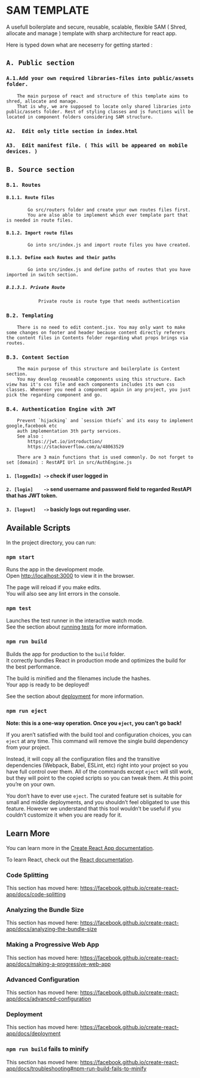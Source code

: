 # SAM TEMPLATE

A usefull boilerplate and secure, reusable, scalable, flexible SAM ( Shred, allocate and manage ) template with sharp architecture for react app.

Here is typed down what are neceserry for getting started :

## `A. Public section`
    
### `A.1.Add your own required libraries-files into public/assets folder.`
        The main purpose of react and structure of this template aims to shred, allocate and manage.
        That is why, we are supposed to locate only shared libraries into public/assets folder. Rest of styling classes and js functions will be located in component folders considering SAM structure.

### `A2.  Edit only title section in index.html`
### `A3.  Edit manifest file. ( This will be appeared on mobile devices. )`

## `B. Source section`
### `B.1. Routes`
####    `B.1.1. Route files`
            Go src/routers folder and create your own routes files first.
            You are also able to implement which ever template part that is needed in route files.
####    `B.1.2. Import route files`
            Go into src/index.js and import route files you have created.
####    `B.1.3. Define each Routes and their paths`
            Go into src/index.js and define paths of routes that you have imported in switch section.
#####       `B.1.3.1. Private Route`
                Private route is route type that needs authentication
### `B.2. Templating`
        There is no need to edit content.jsx. You may only want to make some changes on footer and header because content directly referers the content files in Contents folder regarding what props brings via routes.

### `B.3. Content Section`
        The main purpose of this structure and boilerplate is Content section. 
        You may develop reuseable components using this structure. Each view has it's css file and each components includes its own css classes. Whenever you need a component again in any project, you just pick the regarding component and go.

### `B.4. Authentication Engine with JWT`
        Prevent `hijacking` and `session thiefs` and its easy to implement google,facebook etc
        auth implementation 3th party services.
        See also :
            https://jwt.io/introduction/
            https://stackoverflow.com/a/48063529

        There are 3 main functions that is used commonly. Do not forget to set [domain] : RestAPI Url in src/AuthEngine.js
####    `1. [loggedIn] ->` check if user logged in
####    `2. [login]    ->` send username and password field to regarded RestAPI that has JWT token.
####    `3. [logout]   ->` basicly logs out regarding user.

## Available Scripts

In the project directory, you can run:

### `npm start`

Runs the app in the development mode.<br>
Open [http://localhost:3000](http://localhost:3000) to view it in the browser.

The page will reload if you make edits.<br>
You will also see any lint errors in the console.

### `npm test`

Launches the test runner in the interactive watch mode.<br>
See the section about [running tests](https://facebook.github.io/create-react-app/docs/running-tests) for more information.

### `npm run build`

Builds the app for production to the `build` folder.<br>
It correctly bundles React in production mode and optimizes the build for the best performance.

The build is minified and the filenames include the hashes.<br>
Your app is ready to be deployed!

See the section about [deployment](https://facebook.github.io/create-react-app/docs/deployment) for more information.

### `npm run eject`

**Note: this is a one-way operation. Once you `eject`, you can’t go back!**

If you aren’t satisfied with the build tool and configuration choices, you can `eject` at any time. This command will remove the single build dependency from your project.

Instead, it will copy all the configuration files and the transitive dependencies (Webpack, Babel, ESLint, etc) right into your project so you have full control over them. All of the commands except `eject` will still work, but they will point to the copied scripts so you can tweak them. At this point you’re on your own.

You don’t have to ever use `eject`. The curated feature set is suitable for small and middle deployments, and you shouldn’t feel obligated to use this feature. However we understand that this tool wouldn’t be useful if you couldn’t customize it when you are ready for it.

## Learn More

You can learn more in the [Create React App documentation](https://facebook.github.io/create-react-app/docs/getting-started).

To learn React, check out the [React documentation](https://reactjs.org/).

### Code Splitting

This section has moved here: https://facebook.github.io/create-react-app/docs/code-splitting

### Analyzing the Bundle Size

This section has moved here: https://facebook.github.io/create-react-app/docs/analyzing-the-bundle-size

### Making a Progressive Web App

This section has moved here: https://facebook.github.io/create-react-app/docs/making-a-progressive-web-app

### Advanced Configuration

This section has moved here: https://facebook.github.io/create-react-app/docs/advanced-configuration

### Deployment

This section has moved here: https://facebook.github.io/create-react-app/docs/deployment

### `npm run build` fails to minify

This section has moved here: https://facebook.github.io/create-react-app/docs/troubleshooting#npm-run-build-fails-to-minify
